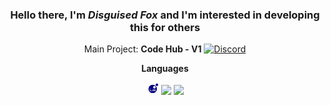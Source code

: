<div align="center">

  ### Hello there, I'm *Disguised Fox* and I'm interested in developing this for others ###
  
  Main Project:
  **Code Hub - V1** <a href="https://discord.gg/2NWj7KUsjH">  <img src="https://raw.githubusercontent.com/anuraghazra/anuraghazra/master/assets/discord-round.svg" alt="Discord" width="27px"></a>
  
  
  **Languages**
  
  <code><img height="20" src="https://raw.githubusercontent.com/github/explore/80688e429a7d4ef2fca1e82350fe8e3517d3494d/topics/lua/lua.png"></code>
  <code><img height="20" src="https://cdn.discordapp.com/emojis/403294924432211968.png"></code>
  <code><img height="20" src="https://code.visualstudio.com/favicon.ico"></code>
